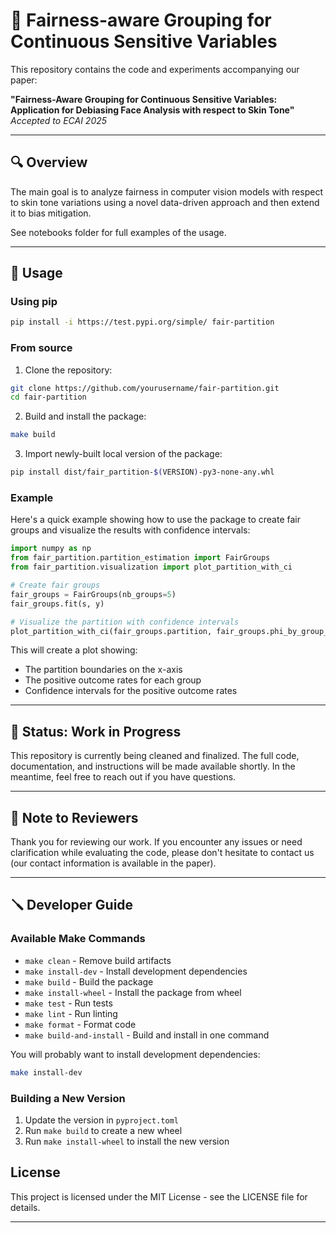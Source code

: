 # 📄 Fairness-aware Grouping for Continuous Sensitive Variables

This repository contains the code and experiments accompanying our paper:

**"Fairness-Aware Grouping for Continuous Sensitive Variables: Application for Debiasing Face Analysis with respect to Skin Tone"**  
*Accepted to ECAI 2025*

---

## 🔍 Overview

The main goal is to analyze fairness in computer vision models with respect to skin tone variations using a novel data-driven approach and then extend it to bias mitigation. 

See notebooks folder for full examples of the usage.

---

## 🎯 Usage

### Using pip

```bash
pip install -i https://test.pypi.org/simple/ fair-partition
```

### From source

1. Clone the repository:
```bash
git clone https://github.com/yourusername/fair-partition.git
cd fair-partition
```

2. Build and install the package:
```bash
make build
```

3. Import newly-built local version of the package:
```bash
pip install dist/fair_partition-$(VERSION)-py3-none-any.whl
```

### Example

Here's a quick example showing how to use the package to create fair groups and visualize the results with confidence intervals:

```python
import numpy as np
from fair_partition.partition_estimation import FairGroups
from fair_partition.visualization import plot_partition_with_ci

# Create fair groups
fair_groups = FairGroups(nb_groups=5)
fair_groups.fit(s, y)

# Visualize the partition with confidence intervals
plot_partition_with_ci(fair_groups.partition, fair_groups.phi_by_group_ci, 'S')
```

This will create a plot showing:
- The partition boundaries on the x-axis
- The positive outcome rates for each group
- Confidence intervals for the positive outcome rates

---

## 🚧 Status: Work in Progress

This repository is currently being cleaned and finalized. The full code, documentation, and instructions will be made available shortly. In the meantime, feel free to reach out if you have questions.

---

## 📌 Note to Reviewers

Thank you for reviewing our work. If you encounter any issues or need clarification while evaluating the code, please don't hesitate to contact us (our contact information is available in the paper).

---

## 🪛 Developer Guide

### Available Make Commands

- `make clean` - Remove build artifacts
- `make install-dev` - Install development dependencies
- `make build` - Build the package
- `make install-wheel` - Install the package from wheel
- `make test` - Run tests
- `make lint` - Run linting
- `make format` - Format code
- `make build-and-install` - Build and install in one command

You will probably want to install development dependencies:
```bash
make install-dev
```

### Building a New Version

1. Update the version in `pyproject.toml`
2. Run `make build` to create a new wheel
3. Run `make install-wheel` to install the new version

## License

This project is licensed under the MIT License - see the LICENSE file for details.

---
